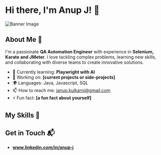 # Hi there, I'm Anup J! 👋

![Banner Image](your_banner_image_url_here)

## About Me 🚀

I'm a passionate **QA Automation Engineer** with experience in **Selenium, Karate and JMeter**. I love tackling complex problems, learning new skills, and collaborating with diverse teams to create innovative solutions.

- 🌱 Currently learning: **Playwright with AI**
- 🔭 Working on: **[current projects or side-projects]**
- 🌍 Languages: Java, Javascript, SQL
- 📫 How to reach me: janup.kulkarni@gmail.com
- ⚡ Fun fact: **[a fun fact about yourself]**

## My Skills 🧠



## Get in Touch 📬


- **www.linkedin.com/in/anup-j**



